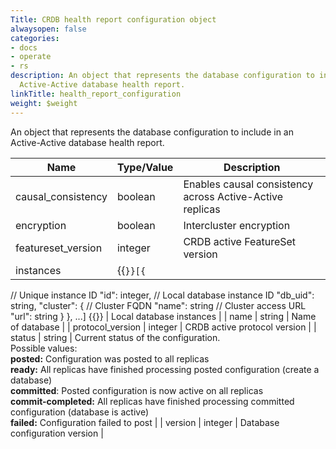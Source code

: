 ```yaml
---
Title: CRDB health report configuration object
alwaysopen: false
categories:
- docs
- operate
- rs
description: An object that represents the database configuration to include in an
  Active-Active database health report.
linkTitle: health_report_configuration
weight: $weight
---
```


An object that represents the database configuration to include in an Active-Active database health report.

| Name | Type/Value | Description |
|------|------------|-------------|
| causal_consistency | boolean | Enables causal consistency across Active-Active replicas |
| encryption | boolean | Intercluster encryption |
| featureset_version | integer | CRDB active FeatureSet version |
| instances | {{<code>}}[{
  // Unique instance ID
  "id": integer,
  // Local database instance ID
  "db_uid": string,
  "cluster": {
    // Cluster FQDN
    "name": string
    // Cluster access URL
    "url": string
  }
}, ...] {{</code>}} | Local database instances  |
| name | string | Name of database |
| protocol_version | integer | CRDB active protocol version |
| status | string | Current status of the configuration.<br/>Possible values:<br/>**posted:**  Configuration was posted to all replicas<br/>**ready:** All replicas have finished processing posted configuration (create a database)<br/>**committed**: Posted configuration is now active on all replicas<br/>**commit-completed:** All replicas have finished processing committed configuration (database is active)<br/>**failed:** Configuration failed to post |
| version | integer | Database configuration version |
